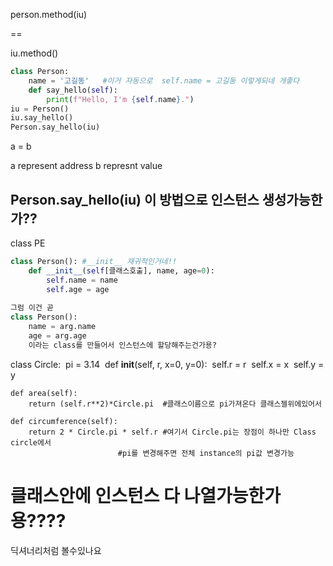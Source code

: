 person.method(iu)

==

iu.method()

```python
class Person:
    name = '고길동'   #이거 자동으로  self.name = 고길동 이렇게되네 개좋다
    def say_hello(self):
        print(f"Hello, I'm {self.name}.")
iu = Person()
iu.say_hello()
Person.say_hello(iu)
```



a = b

a represent address b represnt value





## Person.say_hello(iu) 이 방법으로 인스턴스 생성가능한가??

class PE

```python
class Person(): #__init__ 재귀적인거네!!
    def __init__(self[클래스호출], name, age=0):
        self.name = name
        self.age = age
        
그럼 이건 곧
class Person():
    name = arg.name
    age = arg.age
    이라는 class를 만들어서 인스턴스에 할당해주는건가용?
```

class Circle:
​    pi = 3.14 
​    def __init__(self, r, x=0, y=0):
​        self.r = r
​        self.x = x
​        self.y = y
​    

    def area(self):
        return (self.r**2)*Circle.pi  #클래스이름으로 pi가져온다 클래스젤위에있어서
    
    def circumference(self):
        return 2 * Circle.pi * self.r #여기서 Circle.pi는 장점이 하나만 Class circle에서
                            #pi를 변경해주면 전체 instance의 pi값 변경가능
# 클래스안에 인스턴스 다 나열가능한가용????

딕셔너리처럼 볼수있나요    